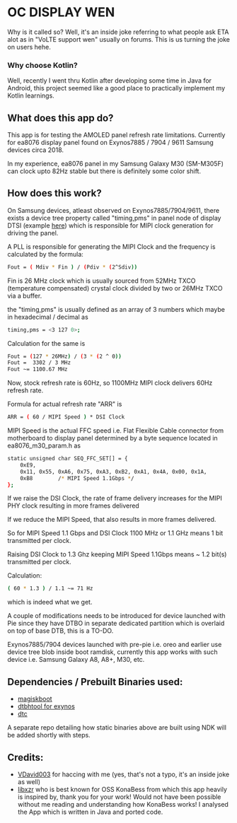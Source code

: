 # OC DISPLAY WEN

Why is it called so? Well, it's an inside joke referring to what people ask ETA alot as in "VoLTE support wen" usually on forums. This is us turning the joke on users hehe.

### Why choose Kotlin? 

Well, recently I went thru Kotlin after developing some time in Java for Android, this project seemed like a good place to practically implement my Kotlin learnings.

## What does this app do?

This app is for testing the AMOLED panel refresh rate limitations.
Currently for ea8076 display panel found on Exynos7885 / 7904 / 9611 Samsung devices circa 2018.

In my experience, ea8076 panel in my Samsung Galaxy M30 (SM-M305F) can clock upto 82Hz stable but there is definitely some color shift.

## How does this work?

On Samsung devices, atleast observed on Exynos7885/7904/9611, there exists a device tree property called "timing,pms" in panel node of display DTSI (example [here](https://github.com/akhil1999/android_kernel_samsung_m30lte/blob/master/arch/arm64/boot/dts/exynos/display-lcd_m30_common.dtsi#L59)) which is responsible for MIPI clock generation for driving the panel.

A PLL is responsible for generating the MIPI Clock and the frequency is calculated by the formula:

```sh
Fout = ( Mdiv * Fin ) / (Pdiv * (2^Sdiv))
```

Fin is 26 MHz clock which is usually sourced from 52MHz TXCO (temperature compensated) crystal clock divided by two or 26MHz TXCO via a buffer.

the "timing,pms" is usually defined as an array of 3 numbers which maybe in hexadecimal / decimal as 

```sh
timing,pms = <3 127 0>;
```

Calculation for the same is 

```sh
Fout = (127 * 26MHz) / (3 * (2 ^ 0))
Fout =  3302 / 3 MHz
Fout ~= 1100.67 MHz
```

Now, stock refresh rate is 60Hz, so 1100MHz MIPI clock delivers 60Hz refresh rate.

Formula for actual refresh rate "ARR" is 

```sh
ARR = ( 60 / MIPI Speed ) * DSI Clock
```

MIPI Speed is the actual FFC speed i.e. Flat Flexible Cable connector from motherboard to display panel determined by a byte sequence located in ea8076_m30_param.h as

```sh
static unsigned char SEQ_FFC_SET[] = {
	0xE9,
	0x11, 0x55, 0xA6, 0x75, 0xA3, 0xB2, 0xA1, 0x4A, 0x00, 0x1A,
	0xB8		/* MIPI Speed 1.1Gbps */
};
```

If we raise the DSI Clock, the rate of frame delivery increases for the MIPI PHY clock resulting in more frames delivered

If we reduce the MIPI Speed, that also results in more frames delivered.

So for MIPI Speed 1.1 Gbps and DSI Clock 1100 MHz or 1.1 GHz means 1 bit transmitted per clock.

Raising DSI Clock to 1.3 Ghz keeping MIPI Speed 1.1Gbps means ~ 1.2 bit(s) transmitted per clock.

Calculation:
```sh
( 60 * 1.3 ) / 1.1 ~= 71 Hz 
```
which is indeed what we get.

A couple of modifications needs to be introduced for device launched with Pie since they have DTBO in separate dedicated partition which is overlaid on top of base DTB, this is a TO-DO.

Exynos7885/7904 devices launched with pre-pie i.e. oreo and earlier use device tree blob inside boot ramdisk, currently this app works with such device i.e. Samsung Galaxy A8, A8+, M30, etc.

## Dependencies / Prebuilt Binaries used:
- [magiskboot](https://github.com/topjohnwu/Magisk)
- [dtbhtool for exynos](https://github.com/akhil1999/dtc-aosp/blob/standalone/dtbtool.c)
- [dtc](https://github.com/akhil1999/dtc-aosp)

A separate repo detailing how static binaries above are built using NDK will be added shortly with steps.

## Credits:
 * [VDavid003](https://github.com/VDavid003) for haccing with me (yes, that's not a typo, it's an inside joke as well)
 * [libxzr](https://github.com/libxzr) who is best known for OSS KonaBess from which this app heavily is inspired by, thank you for your work! Would not have been possible without me reading and understanding how KonaBess works! I analysed the App which is written in Java and ported code.
